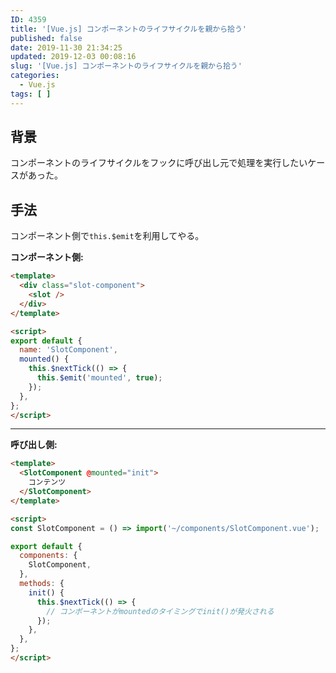 ```yaml
---
ID: 4359
title: '[Vue.js] コンポーネントのライフサイクルを親から拾う'
published: false
date: 2019-11-30 21:34:25
updated: 2019-12-03 00:08:16
slug: '[Vue.js] コンポーネントのライフサイクルを親から拾う'
categories:
  - Vue.js
tags: [ ]
---
```

## 背景

コンポーネントのライフサイクルをフックに呼び出し元で処理を実行したいケースがあった。


## 手法

コンポーネント側で`this.$emit`を利用してやる。

**コンポーネント側:**

```html
<template>
  <div class="slot-component">
    <slot />
  </div>
</template>

<script>
export default {
  name: 'SlotComponent',
  mounted() {
    this.$nextTick(() => {
      this.$emit('mounted', true);
    });
  },
};
</script>
```

---

**呼び出し側:**

```html
<template>
  <SlotComponent @mounted="init">
    コンテンツ
  </SlotComponent>
</template>

<script>
const SlotComponent = () => import('~/components/SlotComponent.vue');

export default {
  components: {
    SlotComponent,
  },
  methods: {
    init() {
      this.$nextTick(() => {
      	// コンポーネントがmountedのタイミングでinit()が発火される
      });
    },
  },
};
</script>
```